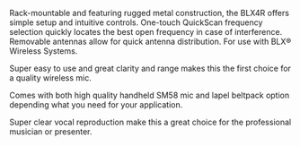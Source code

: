 Rack-mountable and featuring rugged metal construction, the BLX4R offers simple setup and intuitive controls. One-touch QuickScan frequency selection quickly locates the best open frequency in case of interference. Removable antennas allow for quick antenna distribution. For use with BLX® Wireless Systems.

Super easy to use and great clarity and range makes this the first choice for a quality wireless mic.

Comes with both high quality handheld SM58 mic and lapel beltpack option depending what you need for your application. 

Super clear vocal reproduction make this a great choice for the professional musician or presenter.
